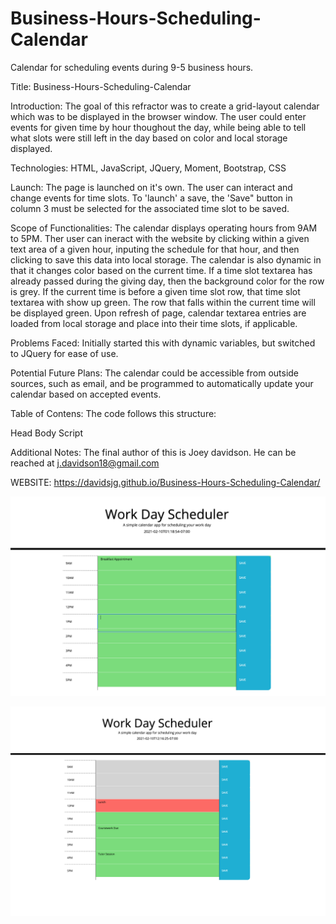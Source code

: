 # Business-Hours-Scheduling-Calendar

Calendar for scheduling events during 9-5 business hours.

Title: Business-Hours-Scheduling-Calendar

Introduction: The goal of this refractor was to create a grid-layout calendar which was to be displayed in the browser window. The user could enter events for given time by hour thoughout the day, while being able to tell what slots were still left in the day based on color and local storage displayed.

Technologies: HTML, JavaScript, JQuery, Moment, Bootstrap, CSS

Launch: The page is launched on it's own. The user can interact and change events for time slots. To 'launch' a save, the 'Save" button in column 3 must be selected for the associated time slot to be saved.

Scope of Functionalities: The calendar displays operating hours from 9AM to 5PM. Ther user can ineract with the website by clicking within a given text area of a given hour, inputing the schedule for that hour, and then clicking to save this data into local storage. The calendar is also dynamic in that it changes color based on the current time. If a time slot textarea has already passed during the giving day, then the background color for the row is grey. If the current time is before a given time slot row, that time slot textarea with show up green. The row that falls within the current time will be displayed green. Upon refresh of page, calendar textarea entries are loaded from local storage and place into their time slots, if applicable.

Problems Faced: Initially started this with dynamic variables, but switched to JQuery for ease of use.

Potential Future Plans: The calendar could be accessible from outside sources, such as email, and be programmed to automatically update your calendar based on accepted events.

Table of Contens: The code follows this structure:

Head
Body
Script

Additional Notes: The final author of this is Joey davidson. He can be reached at j.davidson18@gmail.com

WEBSITE:
https://davidsjg.github.io/Business-Hours-Scheduling-Calendar/

![](Screenshot1.png)

![](Screenshot2.png)

